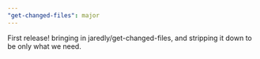 ```yaml
---
"get-changed-files": major
---
```


First release! bringing in jaredly/get-changed-files, and stripping it down to be only what we need.
